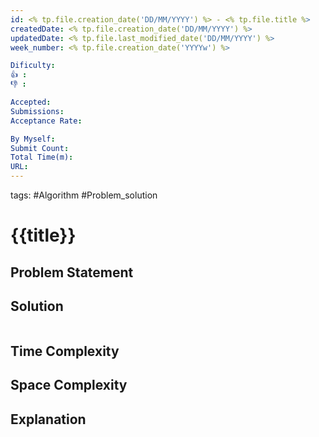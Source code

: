 ```yaml
---
id: <% tp.file.creation_date('DD/MM/YYYY') %> - <% tp.file.title %>
createdDate: <% tp.file.creation_date('DD/MM/YYYY') %>
updatedDate: <% tp.file.last_modified_date('DD/MM/YYYY') %>
week_number: <% tp.file.creation_date('YYYYw') %>

Dificulty:
👍 :
👎 :

Accepted:
Submissions:
Acceptance Rate:

By Myself:
Submit Count:
Total Time(m):
URL:
---
```


tags: #Algorithm #Problem_solution

# {{title}}

## Problem Statement

## Solution

```java

```

## Time Complexity

## Space Complexity

## Explanation
